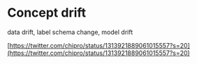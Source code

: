 # Concept drift

data drift, label schema change, model drift

[https://twitter.com/chipro/status/1313921889061015557?s=20](https://twitter.com/chipro/status/1313921889061015557?s=20)
